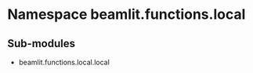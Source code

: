 Namespace beamlit.functions.local
=================================

Sub-modules
-----------
* beamlit.functions.local.local